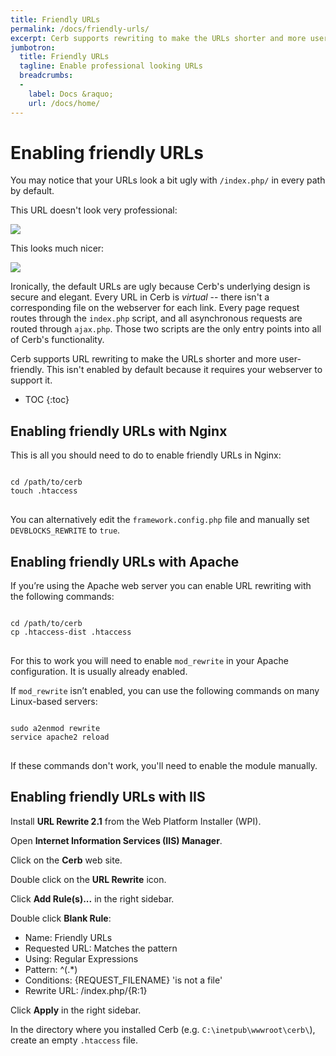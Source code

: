 ```yaml
---
title: Friendly URLs
permalink: /docs/friendly-urls/
excerpt: Cerb supports rewriting to make the URLs shorter and more user-friendly.
jumbotron:
  title: Friendly URLs
  tagline: Enable professional looking URLs
  breadcrumbs:
  -
    label: Docs &raquo;
    url: /docs/home/
---
```


# Enabling friendly URLs

You may notice that your URLs look a bit ugly with `/index.php/` in every path by default. 

This URL doesn't look very professional:
<div class="cerb-screenshot">
<img src="/assets/images/docs/friendly-urls/friendly_urls.png" class="screenshot">
</div>

This looks much nicer:
<div class="cerb-screenshot">
<img src="/assets/images/docs/friendly-urls/friendly_urls_done.png" class="screenshot">
</div>

Ironically, the default URLs are ugly because Cerb's underlying design is secure and elegant.  Every URL in Cerb is _virtual_ -- there isn't a corresponding file on the webserver for each link.  Every page request routes through the `index.php` script, and all asynchronous requests are routed through `ajax.php`.  Those two scripts are the only entry points into all of Cerb's functionality.

Cerb supports URL rewriting to make the URLs shorter and more user-friendly.  This isn't enabled by default because it requires your webserver to support it.

* TOC
{:toc}

## Enabling friendly URLs with Nginx

This is all you should need to do to enable friendly URLs in Nginx:

<pre class="command-line" data-user="user" data-host="host">
<code class="language-bash">
cd /path/to/cerb
touch .htaccess
</code>
</pre>

You can alternatively edit the `framework.config.php` file and manually set `DEVBLOCKS_REWRITE` to `true`.

## Enabling friendly URLs with Apache

If you’re using the Apache web server you can enable URL rewriting with the following commands:

<pre class="command-line" data-user="user" data-host="host">
<code class="language-bash">
cd /path/to/cerb
cp .htaccess-dist .htaccess
</code>
</pre>

For this to work you will need to enable `mod_rewrite` in your Apache configuration.  It is usually already enabled.

If `mod_rewrite` isn’t enabled, you can use the following commands on many Linux-based servers:

<pre class="command-line" data-user="user" data-host="host">
<code class="language-bash">
sudo a2enmod rewrite
service apache2 reload
</code>
</pre>

If these commands don't work, you'll need to enable the module manually.

## Enabling friendly URLs with IIS

Install **URL Rewrite 2.1** from the Web Platform Installer (WPI).

Open **Internet Information Services (IIS) Manager**.

Click on the **Cerb** web site.

Double click on the **URL Rewrite** icon.

Click **Add Rule(s)...** in the right sidebar.

Double click **Blank Rule**:

  * Name: Friendly URLs
  * Requested URL: Matches the pattern
  * Using: Regular Expressions
  * Pattern: ^(.*)
  * Conditions: {REQUEST_FILENAME} 'is not a file'
  * Rewrite URL: /index.php/{R:1}

Click **Apply** in the right sidebar.

In the directory where you installed Cerb (e.g. `C:\inetpub\wwwroot\cerb\`), create an empty `.htaccess` file.